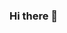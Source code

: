 ### Hi there 👋

<!--
Hello, I'm Festus Langat 👋
# About Me
I am a junior back-end software engineer with a passion for building efficient and scalable web applications. My primary languages are Python and Django, which I use extensively in my projects. As a freelancer, I have experience in developing both web and mobile applications using Python, Java Script, Java, and Kotlin. My background in Business Management has given me a unique perspective on leveraging technology to streamline business operations.

# What I Do
Junior Back-end Software Engineer
Freelancer
Web and Mobile App Developer
# Tech Stacks
Languages: Python, Django, Java Script, Java, Kotlin
Tools: Linux, Apache, Nginx

# Connect with Me
GitHub: langatfestus
LinkedIn: https://www.linkedin.com/in/festus-langat-632ba510b/

Let's collaborate and build something amazing together! 🚀

-->
